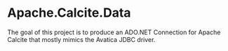 # Apache.Calcite.Data

The goal of this project is to produce an ADO.NET Connection for Apache Calcite that mostly mimics the Avatica JDBC driver.
